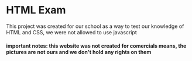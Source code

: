 # HTML Exam

This project was created for our school as a way to test our knowledge of HTML and CSS, we were not allowed to use javascript

#### important notes: this website was not created for comercials means, the pictures are not ours and we don't hold any rights on them
